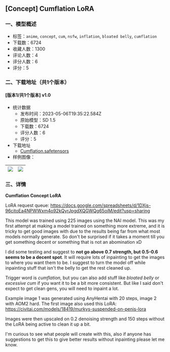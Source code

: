 ## [Concept] Cumflation LoRA
### 一、模型概述

- 标签：`anime`, `concept`, `cum`, `nsfw`, `inflation`, `bloated belly`, `cumflation`
- 下载数：6724
- 收藏人数：1300
- 评论人数：4
- 评分人数：6
- 评分：5

### 二、下载地址（共1个版本）

#### [版本1/共1个版本] v1.0

- 统计数据
  - 发布时间：2023-05-06T19:35:22.584Z
  - 原始模型：SD 1.5
  - 下载数：6724
  - 评分人数：6
  - 评分：5
- 下载地址
  - [Cumflation.safetensors](https://civitai.com/api/download/models/64225)
- 样例图像：

| <img src="https://image.civitai.com/xG1nkqKTMzGDvpLrqFT7WA/ab1e9461-efc0-43f8-837a-65c3d099a525/width=450/709307.jpeg" /> | <img src="https://image.civitai.com/xG1nkqKTMzGDvpLrqFT7WA/fa04da07-48ab-4c97-a009-049ed447cd17/width=450/709309.jpeg" /> |
| ---- | ---- |


### 三、详情
<p><strong>Cumflation Concept LoRA</strong></p><p></p><p>LoRA request queue: <a target="_blank" rel="ugc" href="https://docs.google.com/spreadsheets/d/1DXjs-96citoEa4NPWWxm4o92kQyrJpgdXQGWQg65oiM/edit?usp=sharing">https://docs.google.com/spreadsheets/d/1DXjs-96citoEa4NPWWxm4o92kQyrJpgdXQGWQg65oiM/edit?usp=sharing</a></p><p></p><p>This model was trained using 225 images using the NAI model. This was my first attempt at making a model trained on something more extreme, and it is tricky to get good images with due to the results being far from what most models normally generate. So don't be surprised if it takes a moment till you get something decent or something that is not an abomination xD</p><p></p><p>I did some testing and suggest to <strong>not go above 0.7 strength, but 0.5-0.6 seems to be a decent spot</strong>. It will require lots of inpainting to get the images to where you want them to be. I suggest to turn the model off while inpainting stuff that isn't the belly to get the rest cleaned up.</p><p></p><p>Trigger word is <em>cumflation, </em>but you can also add stuff like <em>bloated belly </em>or <em>excessive cum</em> if you want it to be a bit more consistent. But like I said don't expect to get clean gens, you will need to inpaint a lot.</p><p></p><p>Example image 1 was generated using AnyHentai with 20 steps, image 2 with AOM2 hard. The first image also used this LoRA: <a target="_blank" rel="ugc" href="https://civitai.com/models/18419/murkys-suspended-on-penis-lora">https://civitai.com/models/18419/murkys-suspended-on-penis-lora</a></p><p>Images were then upscaled on 0.2 denoising strength and 150 steps without the LoRA being active to clean it up a bit.</p><p></p><p>I'm curious to see what people will create with this, also if anyone has suggestions to get this to give better results without inpainting please let me know.</p>